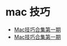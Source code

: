 # mac 技巧

- [Mac技巧合集第一期](https://www.cnblogs.com/chijianqiang/archive/2013/01/04/mactech.html)
- [Mac技巧合集第一期](https://www.cnblogs.com/chijianqiang/archive/2013/01/25/mactech2.html)